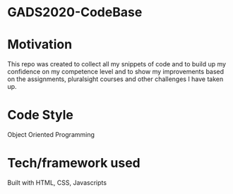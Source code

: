 # GADS2020-CodeBase

# Motivation
This repo was created to collect all my snippets of code and to build up my confidence on my competence level and to show my improvements based on the assignments, pluralsight courses and other challenges I have taken up.

# Code Style
Object Oriented Programming

# Tech/framework used
Built with HTML, CSS, Javascripts
